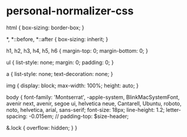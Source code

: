 # personal-normalizer-css

html {
  box-sizing: border-box;
}

*,
*::before,
*::after {
  box-sizing: inherit;
}

h1,
h2,
h3,
h4,
h5,
h6 {
  margin-top: 0;
  margin-bottom: 0;
}

ul {
  list-style: none;
  margin: 0;
  padding: 0;
}

a {
  list-style: none;
  text-decoration: none;
}

img {
  display: block;
  max-width: 100%;
  height: auto;
}

body {
  font-family: 'Montserrat', -apple-system, BlinkMacSystemFont, avenir next,
    avenir, segoe ui, helvetica neue, Cantarell, Ubuntu, roboto, noto, helvetica,
    arial, sans-serif;
  font-size: 18px;
  line-height: 1.2;
  letter-spacing: -0.015em;
  // padding-top: $size-header;

  &.lock {
    overflow: hidden;
  }
}
